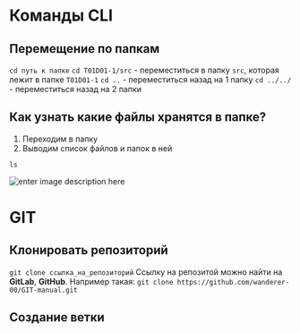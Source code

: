 # Команды CLI
## Перемещение по папкам 
`cd путь к папке`
`cd T01D01-1/src` - переместиться в папку `src`, которая лежит в папке `T01D01-1`
`cd ..` - переместиться назад на 1 папку
`cd ../../` - переместиться назад на 2 папки

## Как узнать какие файлы хранятся в папке?
 1. Переходим в папку
 2. Выводим список файлов и папок в ней

`ls`

![enter image description here](https://macmaniac.ru/content/uploads/ls.jpg)

# GIT
## Клонировать репозиторий
`git clone ссылка_на_репозиторий`
Ссылку на репозитой можно найти на **GitLab**, **GitHub**. Например такая:
`git clone https://github.com/wanderer-00/GIT-manual.git`

## Создание ветки
